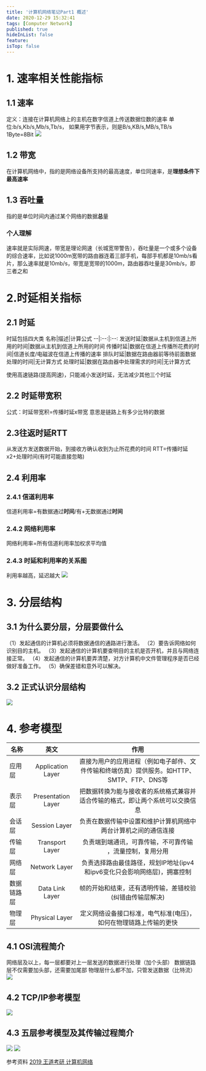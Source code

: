 ```yaml
---
title: '计算机网络笔记Part1 概述'
date: 2020-12-29 15:32:41
tags: [Computer Network]
published: true
hideInList: false
feature: 
isTop: false
---
```

# 1. 速率相关性能指标
## 1.1 速率
定义：连接在计算机网络上的主机在数字信道上传送数据位数的速率
单位:b/s,Kb/s,Mb/s,Tb/s，
如果用字节表示，则是B/s,KB/s,MB/s,TB/s
1Byte=8Bit
![](https://Tyloo-code.github.io/post-images/1609227285065.png)

## 1.2 带宽
在计算机网络中，指的是网络设备所支持的最高速度，单位同速率，是**理想条件下最高速率**

## 1.3 吞吐量
指的是单位时间内通过某个网络的数据**总**量
### 个人理解
速率就是实际网速，带宽是理论网速（长城宽带警告），吞吐量是一个或多个设备的综合速率，比如说1000m宽带的路由器连着三部手机，每部手机都是10mb/s看片，那么速率就是10mb/s，带宽是宽带的1000m，路由器吞吐量是30mb/s，即三者之和

# 2.时延相关指标
## 2.1 时延
时延包括四大类
名称|描述|计算公式
--|:--:|:--:
发送时延|数据从主机到信道上所用的时间|数据从主机到信道上所用的时间
传播时延|数据在信道上传播所花费的时间|信道长度/电磁波在信道上传播的速率
排队时延|数据在路由器前等待前面数据处理的时间|无计算方式
处理时延|数据在路由器中处理需求的时间|无计算方式

使用高速链路(提高网速)，只能减小发送时延，无法减少其他三个时延

## 2.2 时延带宽积
公式：时延带宽积=传播时延x带宽
意思是链路上有多少比特的数据

## 2.3往返时延RTT
从发送方发送数据开始，到接收方确认收到为止所花费的时间
RTT=传播时延x2+处理时间(有时可能直接忽略)

## 2.4 利用率
### 2.4.1 信道利用率
信道利用率=有数据通过**时间**/有+无数据通过**时间**

### 2.4.2 网络利用率
网络利用率=所有信道利用率加权求平均值

### 2.4.3 时延和利用率的关系图
利用率越高，延迟越大
![](https://Tyloo-code.github.io/post-images/1609228615004.png)

# 3. 分层结构
## 3.1 为什么要分层，分层要做什么
（1）发起通信的计算机必须将数据通信的通路进行激活。
（2）要告诉网络如何识别目的主机。
（3）发起通信的计算机要查明目的主机是否开机，并且与网络连接正常。
（4）发起通信的计算机要弄清楚，对方计算机中文件管理程序是否已经做好准备工作。
（5）确保差错和意外可以解决。

## 3.2 正式认识分层结构
![](https://Tyloo-code.github.io/post-images/1609229035668.png)

# 4. 参考模型
名称|英文|作用
--|:--:|:--:
应用层|Application Layer|直接为用户的应用进程（例如电子邮件、文件传输和终端仿真）提供服务。如HTTP、SMTP、FTP、DNS等
表示层|Presentation Layer|把数据转换为能与接收者的系统格式兼容并适合传输的格式，即让两个系统可以交换信息
会话层|Session Layer|负责在数据传输中设置和维护计算机网络中两台计算机之间的通信连接
传输层|Transport Layer|负责端到端通讯，可靠传输，不可靠传输 ，流量控制，复用分用
网络层|Network Layer|负责选择路由最佳路径，规划IP地址(ipv4和ipv6变化只会影响网络层)，拥塞控制
数据链路层|Data Link Layer|帧的开始和结束，还有透明传输，差错校验(纠错由传输层解决)
物理层|Physical Layer|定义网络设备接口标准，电气标准(电压)，如何在物理链路上传输的更快

## 4.1 OSI流程简介
网络层及以上，每一层都要对上一层发送的数据进行处理（加个头部）
数据链路层不仅需要加头部，还需要加尾部
物理层什么都不加，只管发送数据（比特流）
![](https://Tyloo-code.github.io/post-images/1609229644091.png)

## 4.2 TCP/IP参考模型
![](https://Tyloo-code.github.io/post-images/1609229668243.png)

## 4.3 五层参考模型及其传输过程简介
![](https://Tyloo-code.github.io/post-images/1609229701190.png)
![](https://Tyloo-code.github.io/post-images/1609229703634.png)

参考资料
[2019 王道考研 计算机网络](https://www.bilibili.com/video/BV19E411D78Q)